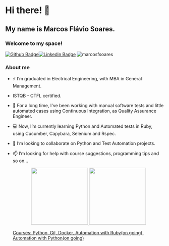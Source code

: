 # Hi there! 👋

## My name is Marcos Flávio Soares.

### Welcome to my space!

[![Github Badge](https://img.shields.io/badge/-Github-000?style=flat-square&logo=Github&logoColor=white&link=https://github.com/marcosfsoares)](https://github.com/marcosfsoares)[![Linkedin Badge](https://img.shields.io/badge/-LinkedIn-blue?style=flat-square&logo=Linkedin&logoColor=white&link=https://www.linkedin.com/in/marcos-flavio-soares/)](https://www.linkedin.com/in/marcos-flavio-soares/) <img src="https://komarev.com/ghpvc/?username=marcosfsoares&label=Profile%20views&color=0e75b6&style=flat" alt="marcosfsoares" />



### About me

- ⚡ I’m graduated in Electrical Engineering, with MBA in General Management.

- ISTQB - CTFL certified.

- 🔭 For a long time, I've been working with manual software tests  and little automated cases using Continuous Integration, as Quality Assurance Engineer.

- 💻 Now, I’m currently learning Python and Automated tests in Ruby, using Cucumber, Capybara, Selenium and Rspec.

- 💬 I’m looking to collaborate on Python and Test Automation projects.

- 📫 I’m looking for help with course suggestions, programming tips and so on...

  <p align="center">
    <a href="https://github.com/marcosfsoares">
    <img height="180em" src="https://github-readme-stats.vercel.app/api?username=marcosfsoares&show_icons=true&theme=radical&include_all_commits=true&count_private=true"/>
    <img height="180em" src="https://github-readme-stats.vercel.app/api/top-langs/?username=marcosfsoares&layout=compact&langs_count=16&theme=radical"/>

  Courses: Python, Git, Docker, Automation with Ruby(on going), Automation with Python(on going)
